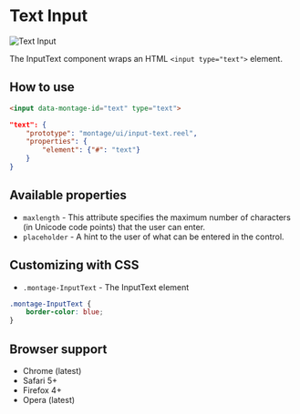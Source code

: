 # Text Input

![Text Input](https://raw.github.com/montagejs/montage-lab/master/skeleton/mobile/components/input-text.reel/screenshot.png)

The InputText component wraps an HTML `<input type="text">` element.

## How to use

```html
<input data-montage-id="text" type="text">
```

```json
"text": {
    "prototype": "montage/ui/input-text.reel",
    "properties": {
        "element": {"#": "text"}
    }
}
```


## Available properties

* `maxlength` - This attribute specifies the maximum number of characters (in Unicode code points) that the user can enter.
* `placeholder` - A hint to the user of what can be entered in the control.



## Customizing with CSS

* `.montage-InputText` - The InputText element

```css
.montage-InputText {
    border-color: blue;
}
```



## Browser support

* Chrome (latest)
* Safari 5+
* Firefox 4+
* Opera (latest)
